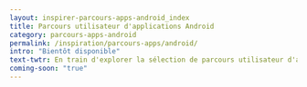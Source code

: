 ```yaml
---
layout: inspirer-parcours-apps-android_index
title: Parcours utilisateur d'applications Android
category: parcours-apps-android
permalink: /inspiration/parcours-apps/android/
intro: "Bientôt disponible"
text-twtr: En train d'explorer la sélection de parcours utilisateur d'applications Android by @MagDuWebdesign
coming-soon: "true"
---
```

